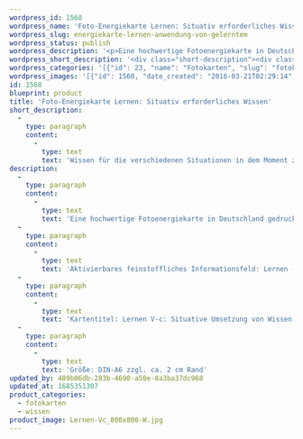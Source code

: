 ```yaml
---
wordpress_id: 1568
wordpress_name: 'Foto-Energiekarte Lernen: Situativ erforderliches Wissen'
wordpress_slug: energiekarte-lernen-anwendung-von-gelerntem
wordpress_status: publish
wordpress_description: '<p>Eine hochwertige Fotoenergiekarte in Deutschland gedruckt und in Handarbeit laminiert. Sie ist in Postkartengröße (DIN-A6) gut zu transportieren und kann auch auf den Körper aufgelegt werden.</p><p>Aktivierbares feinstoffliches Informationsfeld: Lernen - Informationsverarbeitung - Umsetzung - Intuition - Situationsbezug: Die Reihe Lernen V bezieht sich auf das Lernen im "Neuen Bewusstsein". Informationsfelder, um die neuen Möglichkeiten des Lernens für sich individuell zu erwerben. Gelerntes intuitiv, situationsgerecht anwenden. Wissen nicht auf "Vorrat" abspeichern, sondern je nach Situation Zugang zum jeweils erforderlichen Wissen haben und umsetzen.</p><p>Kartentitel: Lernen V-c: Situative Umsetzung von Wissen. Reihe: Lernen</p><p>Größe: DIN-A6 zzgl. ca. 2 cm Rand<br />Andere Formate sind individuell für Sie innerhalb weniger Tage herstellbar. Bitte kontaktieren Sie uns hierfür unter <a href="mailto:info@elvedenverlag.de">info@elvedenverlag.de</a>.</p><p><a href="https://my.feenbaum.de/anwendung-energiebilder-foto-laminiert/">Anwendungshinweise</a>      <a href="https://my.feenbaum.de/produktinformationen-fotokarten/">Produktinformationen</a></p>'
wordpress_short_description: '<div class="short-description"><div class="std">Wissen für die verschiedenen Situationen in dem Moment zur Verfügung haben und umsetzen, wenn es erforderlich ist<br /><em>Hinweis: Das Wasserzeichen „Elveden Verlag Energiebild“ wird nicht mit gedruckt</em></div></div>'
wordpress_categories: '[{"id": 23, "name": "Fotokarten", "slug": "fotokarten"}, {"id": 34, "name": "Wissen", "slug": "wissen"}]'
wordpress_images: '[{"id": 1560, "date_created": "2016-03-21T02:29:14", "date_created_gmt": "2016-03-21T00:29:14", "date_modified": "2016-03-21T02:29:14", "date_modified_gmt": "2016-03-21T00:29:14", "src": "https://my.feenbaum.de/wp-content/uploads/2016/03/Lernen-Vc_800x800-W.jpg", "name": "Lernen-Vc_800x800-W", "alt": ""}]'
id: 1568
blueprint: product
title: 'Foto-Energiekarte Lernen: Situativ erforderliches Wissen'
short_description:
  -
    type: paragraph
    content:
      -
        type: text
        text: 'Wissen für die verschiedenen Situationen in dem Moment zur Verfügung haben und umsetzen, wenn es erforderlich ist'
description:
  -
    type: paragraph
    content:
      -
        type: text
        text: 'Eine hochwertige Fotoenergiekarte in Deutschland gedruckt und in Handarbeit laminiert. Sie ist in Postkartengröße (DIN-A6) gut zu transportieren und kann auch auf den Körper aufgelegt werden.'
  -
    type: paragraph
    content:
      -
        type: text
        text: 'Aktivierbares feinstoffliches Informationsfeld: Lernen - Informationsverarbeitung - Umsetzung - Intuition - Situationsbezug: Die Reihe Lernen V bezieht sich auf das Lernen im "Neuen Bewusstsein". Informationsfelder, um die neuen Möglichkeiten des Lernens für sich individuell zu erwerben. Gelerntes intuitiv, situationsgerecht anwenden. Wissen nicht auf "Vorrat" abspeichern, sondern je nach Situation Zugang zum jeweils erforderlichen Wissen haben und umsetzen.'
  -
    type: paragraph
    content:
      -
        type: text
        text: 'Kartentitel: Lernen V-c: Situative Umsetzung von Wissen. Reihe: Lernen'
  -
    type: paragraph
    content:
      -
        type: text
        text: 'Größe: DIN-A6 zzgl. ca. 2 cm Rand'
updated_by: 489b06db-283b-4690-a50e-8a3ba37dc968
updated_at: 1685351307
product_categories:
  - fotokarten
  - wissen
product_image: Lernen-Vc_800x800-W.jpg
---
```

